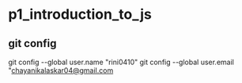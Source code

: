 # p1_introduction_to_js
## git config
git config --global user.name "rini0410"
git config --global user.email "chayanikalaskar04@gmail.com